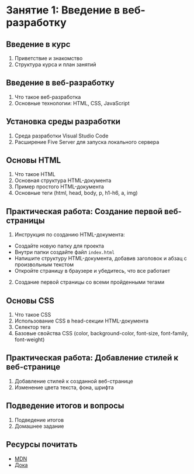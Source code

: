 # Занятие 1: Введение в веб-разработку

## Введение в курс

1. Приветствие и знакомство
2. Структура курса и план занятий

## Введение в веб-разработку

1. Что такое веб-разработка
2. Основные технологии: HTML, CSS, JavaScript

## Установка среды разработки

1. Среда разработки Visual Studio Code
2. Расширение Five Server для запуска локального сервера

## Основы HTML

1. Что такое HTML
2. Основная структура HTML-документа
3. Пример простого HTML-документа
4. Основные теги (html, head, body, p, h1-h6, a, img)

## Практическая работа: Создание первой веб-страницы

1. Инструкция по созданию HTML-документа:
  - Создайте новую папку для проекта
  - Внутри папки создайте файл `index.html`
  - Напишите структуру HTML-документа, добавив заголовок и абзац с произвольным текстом
  - Откройте страницу в браузере и убедитесь, что все работает
2. Создание первой страницы со всеми пройденными тегами

## Основы CSS

1. Что такое CSS
2. Использование CSS в head-секции HTML-документа
3. Селектор тега
4. Базовые свойства CSS (color, background-color, font-size, font-family, font-weight)

## Практическая работа: Добавление стилей к веб-странице

1. Добавление стилей к созданной веб-странице
2. Изменение цвета текста, фона, шрифта

## Подведение итогов и вопросы

1. Подведение итогов
2. Домашнее задание

## Ресурсы почитать

- [MDN](https://developer.mozilla.org/en-US/docs/Web/HTML)
- [Дока](https://doka.guide/html)